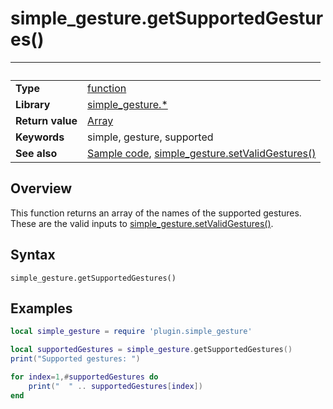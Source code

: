 # simple_gesture.getSupportedGestures()

|                      | &nbsp; 
| -------------------- | ---------------------------------------------------------------
| __Type__             | [function](http://docs.coronalabs.com/api/type/Function.html)
| __Library__          | [simple_gesture.*](Readme.markdown)
| __Return value__     | [Array](http://docs.coronalabs.com/api/type/Array.html)
| __Keywords__         | simple, gesture, supported
| __See also__         | [Sample code](sample.lua), [simple_gesture.setValidGestures()](setValidGestures.markdown)


## Overview

This function returns an array of the names of the supported gestures. These are the valid inputs to [simple_gesture.setValidGestures()](setValidGestures.markdown).


## Syntax

	simple_gesture.getSupportedGestures()


## Examples

``````lua
local simple_gesture = require 'plugin.simple_gesture'

local supportedGestures = simple_gesture.getSupportedGestures()
print("Supported gestures: ")

for index=1,#supportedGestures do
	print("  " .. supportedGestures[index])
end
``````
